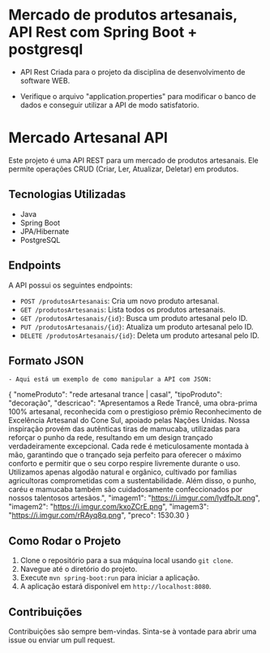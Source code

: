# Mercado de produtos artesanais, API Rest com Spring Boot + postgresql

- API Rest Criada para o projeto da disciplina de desenvolvimento de software WEB.

- Verifique o arquivo "application.properties" para modificar o banco de dados e conseguir utilizar a API de modo satisfatorio. 

# Mercado Artesanal API

Este projeto é uma API REST para um mercado de produtos artesanais. Ele permite operações CRUD (Criar, Ler, Atualizar, Deletar) em produtos.

## Tecnologias Utilizadas

- Java
- Spring Boot
- JPA/Hibernate
- PostgreSQL

## Endpoints

A API possui os seguintes endpoints:

- `POST /produtosArtesanais`: Cria um novo produto artesanal.
- `GET /produtosArtesanais`: Lista todos os produtos artesanais.
- `GET /produtosArtesanais/{id}`: Busca um produto artesanal pelo ID.
- `PUT /produtosArtesanais/{id}`: Atualiza um produto artesanal pelo ID.
- `DELETE /produtosArtesanais/{id}`: Deleta um produto artesanal pelo ID.

## Formato JSON 

    - Aqui está um exemplo de como manipular a API com JSON:

{
    "nomeProduto": "rede artesanal trance | casal",
    "tipoProduto": "decoração",
    "descricao": "Apresentamos a Rede Trancê, uma obra-prima 100% artesanal, reconhecida com o prestigioso prêmio Reconhecimento de Excelência Artesanal do Cone Sul, apoiado pelas Nações Unidas. Nossa inspiração provém das autênticas tiras de mamucaba, utilizadas para reforçar o punho da rede, resultando em um design trançado verdadeiramente excepcional. Cada rede é meticulosamente montada à mão, garantindo que o trançado seja perfeito para oferecer o máximo conforto e permitir que o seu corpo respire livremente durante o uso. Utilizamos apenas algodão natural e orgânico, cultivado por famílias agricultoras comprometidas com a sustentabilidade. Além disso, o punho, caréu e mamucaba também são cuidadosamente confeccionados por nossos talentosos artesãos.",
    "imagem1": "https://i.imgur.com/lydfpJt.png", 
    "imagem2": "https://i.imgur.com/kxoZCrE.png",
    "imagem3": "https://i.imgur.com/rRAyq8q.png",
    "preco": 1530.30
}

## Como Rodar o Projeto

1. Clone o repositório para a sua máquina local usando `git clone`.
2. Navegue até o diretório do projeto.
3. Execute `mvn spring-boot:run` para iniciar a aplicação.
4. A aplicação estará disponível em `http://localhost:8080`.

## Contribuições

Contribuições são sempre bem-vindas. Sinta-se à vontade para abrir uma issue ou enviar um pull request.